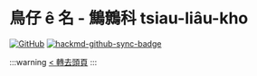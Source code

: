# 鳥仔 ê 名 - 鷦鷯科 tsiau-liâu-kho

[![GitHub](https://img.shields.io/badge/GitHub-black?logo=github)](https://github.com/siansiansu/tsiau-a-e-mia)
[![hackmd-github-sync-badge](https://hackmd.io/RJqeEvuiSraRR25XMBqtOQ/badge)](https://hackmd.io/RJqeEvuiSraRR25XMBqtOQ)

:::warning
[< 轉去頭頁](https://hackmd.io/@siansiansu/Hy4VzNvha)
:::
